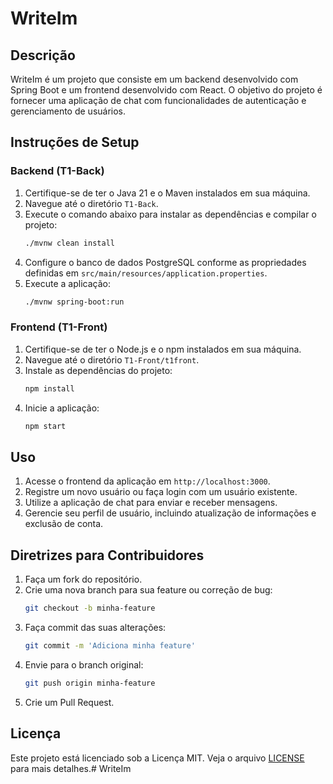 # WriteIm

## Descrição
WriteIm é um projeto que consiste em um backend desenvolvido com Spring Boot e um frontend desenvolvido com React. O objetivo do projeto é fornecer uma aplicação de chat com funcionalidades de autenticação e gerenciamento de usuários.

## Instruções de Setup

### Backend (T1-Back)
1. Certifique-se de ter o Java 21 e o Maven instalados em sua máquina.
2. Navegue até o diretório `T1-Back`.
3. Execute o comando abaixo para instalar as dependências e compilar o projeto:
    ```sh
    ./mvnw clean install
    ```
4. Configure o banco de dados PostgreSQL conforme as propriedades definidas em `src/main/resources/application.properties`.
5. Execute a aplicação:
    ```sh
    ./mvnw spring-boot:run
    ```

### Frontend (T1-Front)
1. Certifique-se de ter o Node.js e o npm instalados em sua máquina.
2. Navegue até o diretório `T1-Front/t1front`.
3. Instale as dependências do projeto:
    ```sh
    npm install
    ```
4. Inicie a aplicação:
    ```sh
    npm start
    ```

## Uso
1. Acesse o frontend da aplicação em `http://localhost:3000`.
2. Registre um novo usuário ou faça login com um usuário existente.
3. Utilize a aplicação de chat para enviar e receber mensagens.
4. Gerencie seu perfil de usuário, incluindo atualização de informações e exclusão de conta.

## Diretrizes para Contribuidores
1. Faça um fork do repositório.
2. Crie uma nova branch para sua feature ou correção de bug:
    ```sh
    git checkout -b minha-feature
    ```
3. Faça commit das suas alterações:
    ```sh
    git commit -m 'Adiciona minha feature'
    ```
4. Envie para o branch original:
    ```sh
    git push origin minha-feature
    ```
5. Crie um Pull Request.

## Licença
Este projeto está licenciado sob a Licença MIT. Veja o arquivo [LICENSE](LICENSE) para mais detalhes.#   W r i t e I m  
 